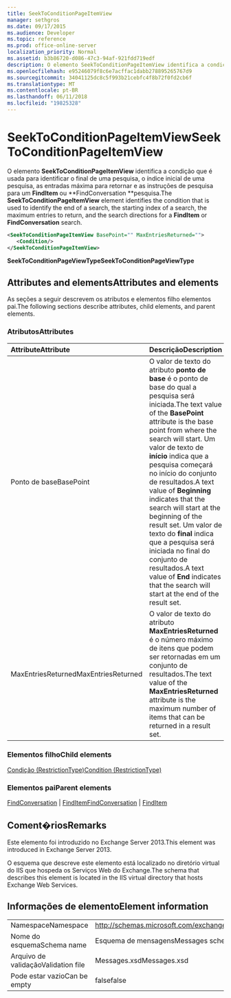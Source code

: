 ```yaml
---
title: SeekToConditionPageItemView
manager: sethgros
ms.date: 09/17/2015
ms.audience: Developer
ms.topic: reference
ms.prod: office-online-server
localization_priority: Normal
ms.assetid: b3b86720-d086-47c3-94af-921fdd719edf
description: O elemento SeekToConditionPageItemView identifica a condição que é usada para identificar o final de uma pesquisa, o índice inicial de uma pesquisa, as entradas máxima para retornar e as instruções de pesquisa para uma pesquisa FindItem ou FindConversation.
ms.openlocfilehash: e95246079f8c6e7acffac1dabb278895265767d9
ms.sourcegitcommit: 34041125dc8c5f993b21cebfc4f8b72f0fd2cb6f
ms.translationtype: MT
ms.contentlocale: pt-BR
ms.lasthandoff: 06/11/2018
ms.locfileid: "19825328"
---
```

# <a name="seektoconditionpageitemview"></a><span data-ttu-id="041a6-103">SeekToConditionPageItemView</span><span class="sxs-lookup"><span data-stu-id="041a6-103">SeekToConditionPageItemView</span></span>

<span data-ttu-id="041a6-104">O elemento **SeekToConditionPageItemView** identifica a condição que é usada para identificar o final de uma pesquisa, o índice inicial de uma pesquisa, as entradas máxima para retornar e as instruções de pesquisa para um **FindItem** ou **FindConversation **pesquisa.</span><span class="sxs-lookup"><span data-stu-id="041a6-104">The **SeekToConditionPageItemView** element identifies the condition that is used to identify the end of a search, the starting index of a search, the maximum entries to return, and the search directions for a **FindItem** or **FindConversation** search.</span></span> 
  
```XML
<SeekToConditionPageItemView BasePoint="" MaxEntriesReturned="">
   <Condition/>
</SeekToConditionPageItemView>
```

 <span data-ttu-id="041a6-105">**SeekToConditionPageViewType**</span><span class="sxs-lookup"><span data-stu-id="041a6-105">**SeekToConditionPageViewType**</span></span>
## <a name="attributes-and-elements"></a><span data-ttu-id="041a6-106">Attributes and elements</span><span class="sxs-lookup"><span data-stu-id="041a6-106">Attributes and elements</span></span>

<span data-ttu-id="041a6-107">As seções a seguir descrevem os atributos e elementos filho elementos pai.</span><span class="sxs-lookup"><span data-stu-id="041a6-107">The following sections describe attributes, child elements, and parent elements.</span></span>
  
### <a name="attributes"></a><span data-ttu-id="041a6-108">Atributos</span><span class="sxs-lookup"><span data-stu-id="041a6-108">Attributes</span></span>

|<span data-ttu-id="041a6-109">**Attribute**</span><span class="sxs-lookup"><span data-stu-id="041a6-109">**Attribute**</span></span>|<span data-ttu-id="041a6-110">**Descrição**</span><span class="sxs-lookup"><span data-stu-id="041a6-110">**Description**</span></span>|
|:-----|:-----|
|<span data-ttu-id="041a6-111">Ponto de base</span><span class="sxs-lookup"><span data-stu-id="041a6-111">BasePoint</span></span>  <br/> |<span data-ttu-id="041a6-112">O valor de texto do atributo **ponto de base** é o ponto de base do qual a pesquisa será iniciada.</span><span class="sxs-lookup"><span data-stu-id="041a6-112">The text value of the **BasePoint** attribute is the base point from where the search will start.</span></span> <span data-ttu-id="041a6-113">Um valor de texto de **início** indica que a pesquisa começará no início do conjunto de resultados.</span><span class="sxs-lookup"><span data-stu-id="041a6-113">A text value of **Beginning** indicates that the search will start at the beginning of the result set.</span></span> <span data-ttu-id="041a6-114">Um valor de texto do **final** indica que a pesquisa será iniciada no final do conjunto de resultados.</span><span class="sxs-lookup"><span data-stu-id="041a6-114">A text value of **End** indicates that the search will start at the end of the result set.</span></span>  <br/> |
|<span data-ttu-id="041a6-115">MaxEntriesReturned</span><span class="sxs-lookup"><span data-stu-id="041a6-115">MaxEntriesReturned</span></span>  <br/> |<span data-ttu-id="041a6-116">O valor de texto do atributo **MaxEntriesReturned** é o número máximo de itens que podem ser retornadas em um conjunto de resultados.</span><span class="sxs-lookup"><span data-stu-id="041a6-116">The text value of the **MaxEntriesReturned** attribute is the maximum number of items that can be returned in a result set.</span></span>  <br/> |
   
### <a name="child-elements"></a><span data-ttu-id="041a6-117">Elementos filho</span><span class="sxs-lookup"><span data-stu-id="041a6-117">Child elements</span></span>

[<span data-ttu-id="041a6-118">Condição (RestrictionType)</span><span class="sxs-lookup"><span data-stu-id="041a6-118">Condition (RestrictionType)</span></span>](condition-restrictiontype.md)
  
### <a name="parent-elements"></a><span data-ttu-id="041a6-119">Elementos pai</span><span class="sxs-lookup"><span data-stu-id="041a6-119">Parent elements</span></span>

<span data-ttu-id="041a6-120">[FindConversation](findconversation.md) | [FindItem](finditem.md)</span><span class="sxs-lookup"><span data-stu-id="041a6-120">[FindConversation](findconversation.md) | [FindItem](finditem.md)</span></span>
  
## <a name="remarks"></a><span data-ttu-id="041a6-121">Coment�rios</span><span class="sxs-lookup"><span data-stu-id="041a6-121">Remarks</span></span>

<span data-ttu-id="041a6-122">Este elemento foi introduzido no Exchange Server 2013.</span><span class="sxs-lookup"><span data-stu-id="041a6-122">This element was introduced in Exchange Server 2013.</span></span>
  
<span data-ttu-id="041a6-123">O esquema que descreve este elemento está localizado no diretório virtual do IIS que hospeda os Serviços Web do Exchange.</span><span class="sxs-lookup"><span data-stu-id="041a6-123">The schema that describes this element is located in the IIS virtual directory that hosts Exchange Web Services.</span></span>
  
## <a name="element-information"></a><span data-ttu-id="041a6-124">Informações de elemento</span><span class="sxs-lookup"><span data-stu-id="041a6-124">Element information</span></span>

|||
|:-----|:-----|
|<span data-ttu-id="041a6-125">Namespace</span><span class="sxs-lookup"><span data-stu-id="041a6-125">Namespace</span></span>  <br/> |http://schemas.microsoft.com/exchange/services/2006/messages  <br/> |
|<span data-ttu-id="041a6-126">Nome do esquema</span><span class="sxs-lookup"><span data-stu-id="041a6-126">Schema name</span></span>  <br/> |<span data-ttu-id="041a6-127">Esquema de mensagens</span><span class="sxs-lookup"><span data-stu-id="041a6-127">Messages schema</span></span>  <br/> |
|<span data-ttu-id="041a6-128">Arquivo de validação</span><span class="sxs-lookup"><span data-stu-id="041a6-128">Validation file</span></span>  <br/> |<span data-ttu-id="041a6-129">Messages.xsd</span><span class="sxs-lookup"><span data-stu-id="041a6-129">Messages.xsd</span></span>  <br/> |
|<span data-ttu-id="041a6-130">Pode estar vazio</span><span class="sxs-lookup"><span data-stu-id="041a6-130">Can be empty</span></span>  <br/> |<span data-ttu-id="041a6-131">false</span><span class="sxs-lookup"><span data-stu-id="041a6-131">false</span></span>  <br/> |
   

